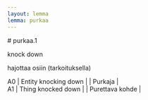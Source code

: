 ```yaml
---
layout: lemma
lemma: purkaa
---
```


<div class="sense">
# <span class="sensename">purkaa.1</span>

<span class="description">knock down</span>

<span class="description">hajottaa osiin (tarkoituksella)</span>

A0 | Entity knocking down |   | Purkaja |  
A1 | Thing knocked down |   | Purettava kohde |  

</div>

